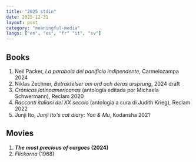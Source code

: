 ```yaml
---
title: "2025 stdin"
date: 2025-12-31
layout: post
category: "meaningful-media"
langs: ["en", "es", "fr" "it", "sv"]
---
```


## Books
1. Neil Packer, _La parabola del panificio indipendente_, Carmelozampa 2024
2. Niklas Zechner, _Betraktelser om ord och deras ursprung_, 2024 draft
3. _Crónicas latinoamericanas_ (antología editada por Michaela Schwermann), Reclam 2020
4. _Racconti italiani del XX secolo_ (antologia a cura di Judith Krieg), Reclam 2022
5. Junji Ito, _Junji Ito's cat diary: Yon & Mu_, Kodansha 2021

## Movies
1. **_The most precious of cargoes_ (2024)**
2. _Flickorna_ (1968)